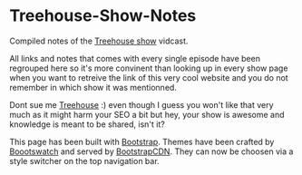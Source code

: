 Treehouse-Show-Notes
====================


Compiled notes of the [Treehouse show](http://www.youtube.com/playlist?list=PLFDA5B0CD72326128) vidcast.

All links and notes that comes with every single episode have been regrouped here so it's more convinent than looking up in every show page when you want to retreive the link of this very cool website and you do not remember in which show it was mentionned.

Dont sue me [Treehouse](http://teamtreehouse.com/) :) even though I guess you won't like that very much as it might harm your SEO a bit but hey, your show is awesome and knowledge is meant to be shared, isn't it?


This page has been built with [Bootstrap](http://twitter.github.com/bootstrap/). Themes have been crafted by [Boootswatch](http://www.bootswatch.com) and served by [BootstrapCDN](http://www.bootstrapcdn.com). They can now be choosen via a style switcher on the top navigation bar.
